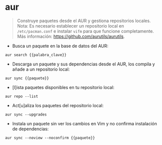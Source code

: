 # aur

> Construye paquetes desde el AUR y gestiona repositorios locales.
> Nota: Es necesario establecer un repositorio local en `/etc/pacman.conf` e instalar `vifm` para que funcione completamente.
> Más información: <https://github.com/aurutils/aurutils>.

- Busca un paquete en la base de datos del AUR:

`aur search {{palabra_clave}}`

- Descarga un paquete y sus dependencias desde el AUR, los compila y añade a un repositorio local:

`aur sync {{paquete}}`

- [l]ista paquetes disponibles en tu repositorio local:

`aur repo --list`

- Act[u]aliza los paquetes del repositorio local:

`aur sync --upgrades`

- Instala un paquete sin ver los cambios en Vim y no confirma instalación de dependencias:

`aur sync --noview --noconfirm {{paquete}}`

